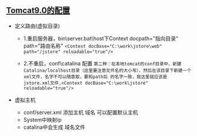 ## [Tomcat9.0的配置](https://www.cnblogs.com/gaohw33/p/11498712.html)

+ 定义路由(虚拟目录)
	- 1.重启服务器，bin\server.bat\host下Context docpath="指向目录" path="路由名称" 
	 ```<Context docBase="C:\work\jstore\web" path="/jstore" reloadable="true"/>```
	
	- 2.不重启，conf\catalina 配置
	 ```第二种：在本地tomcat的conf目录中，新建Catalina/localhost目录（这里要注意文件名的大小写），然后在该目录下新建一个xml文件，名字不可以随意取，要和path后 的名字一致，我这里就应该是jstore.xml文件,<Context docBase="C:\work\jstore"  reloadable="true"/>```

+ 虚拟主机
	- conf/server.xml 添加主机 域名 可以配置默认主机
	- System中映射ip
	- catalina中会生成 域名文件
	

 
